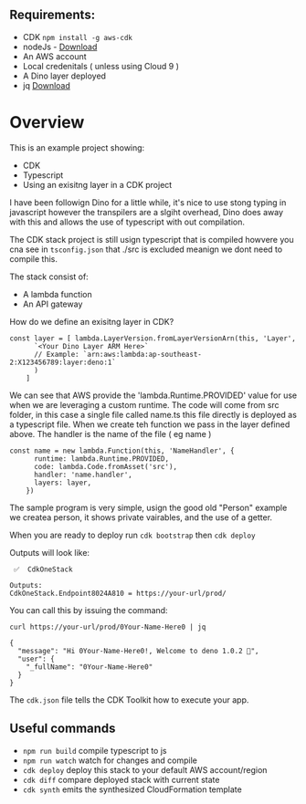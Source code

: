 ## Requirements:
- CDK
```npm install -g aws-cdk```
- nodeJs - [Download](https://nodejs.org/en/download/)
- An AWS account
- Local credenitals ( unless using Cloud 9 )
- A Dino layer deployed
- jq [Download](https://stedolan.github.io/jq/)

# Overview

This is an example project showing:
- CDK
- Typescript
- Using an exisitng layer in a CDK project

I have been followign Dino for a little while, it's nice to use stong typing in javascript however the transpilers are a slgiht overhead, Dino does away with this and allows the use of typescript with out compilation.

The CDK stack project is still usign typescript that is compiled howvere you cna see in ```tsconfig.json``` that ./src is excluded meanign we dont need to compile this.

The stack consist of:
- A lambda function
- An API gateway

How do we define an exisitng layer in CDK?

```
const layer = [ lambda.LayerVersion.fromLayerVersionArn(this, 'Layer',
      `<Your Dino Layer ARM Here>`
      // Example: `arn:aws:lambda:ap-southeast-2:X123456789:layer:deno:1`   
      )
    ]
```

We can see that AWS provide the 'lambda.Runtime.PROVIDED' value for use when we are leveraging a custom runtime.
The code will come from src folder, in this case a single file called name.ts this file directly is deployed as a typescript file.  When we create teh function we pass in the layer defined above.  The handler is the name of the file ( eg name )

```
const name = new lambda.Function(this, 'NameHandler', {
      runtime: lambda.Runtime.PROVIDED,
      code: lambda.Code.fromAsset('src'),
      handler: 'name.handler',
      layers: layer,
    })
```

The sample program is very simple, usign the good old "Person" example we createa  person, it shows private vairables, and the use of a getter.

When you are ready to deploy run ```cdk bootstrap``` then ```cdk deploy```

Outputs will look like:
```
 ✅  CdkOneStack

Outputs:
CdkOneStack.Endpoint8024A810 = https://your-url/prod/
```

You can call this by issuing the command:
```
curl https://your-url/prod/0Your-Name-Here0 | jq
```

```
{
  "message": "Hi 0Your-Name-Here0!, Welcome to deno 1.0.2 🦕",
  "user": {
    "_fullName": "0Your-Name-Here0"
  }
}

```

The `cdk.json` file tells the CDK Toolkit how to execute your app.

## Useful commands

 * `npm run build`   compile typescript to js
 * `npm run watch`   watch for changes and compile
 * `cdk deploy`      deploy this stack to your default AWS account/region
 * `cdk diff`        compare deployed stack with current state
 * `cdk synth`       emits the synthesized CloudFormation template